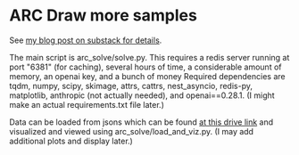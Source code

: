 # ARC Draw more samples

See [my blog post on substack for details](https://redwoodresearch.substack.com/p/getting-50-sota-on-arc-agi-with-gpt).

The main script is arc_solve/solve.py. This requires a redis server running at port "6381" (for caching), several hours of time, a considerable amount of memory, an openai key, and a bunch of money
Required dependencies are tqdm, numpy, scipy, skimage, attrs, cattrs, nest_asyncio, redis-py, matplotlib, anthropic (not actually needed), and openai==0.28.1. (I might make an actual requirements.txt file later.)

Data can be loaded from jsons which can be found [at this drive link](https://drive.google.com/file/d/1t3LmW0oxnRHTksgeUrMwPYZMZ8dOb4X4/view?usp=sharing) and visualized and viewed using arc_solve/load_and_viz.py. (I may add additional plots and display later.)
